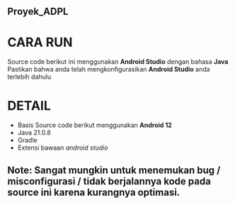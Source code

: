 ## Proyek_ADPL

# CARA RUN
  Source code berikut ini menggunakan **Android Studio** dengan bahasa **Java**
  Pastikan bahwa anda telah mengkonfigurasikan **Android Studio** anda terlebih dahulu

# DETAIL
  - Basis Source code berikut menggunakan **Android 12**
  - Java 21.0.8
  - Gradle
  - Extensi bawaan _android studio_

## Note: Sangat mungkin untuk menemukan bug / misconfigurasi / tidak berjalannya kode pada source ini karena kurangnya optimasi.
